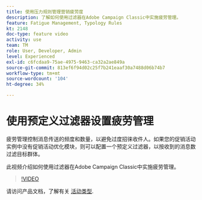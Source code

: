```yaml
---
title: 使用压力规则管理营销疲劳度
description: 了解如何使用过滤器在Adobe Campaign Classic中实施疲劳管理。
feature: Fatigue Management, Typology Rules
kt: 2148
doc-type: feature video
activity: use
team: TM
role: User, Developer, Admin
level: Experienced
exl-id: c6fcdaa9-75ae-4975-9463-ca32a2ae849a
source-git-commit: 813ef6f94d02c25f7b241eaaf30a7488d06b74b7
workflow-type: tm+mt
source-wordcount: '104'
ht-degree: 34%

---
```


# 使用预定义过滤器设置疲劳管理

疲劳管理控制消息传送的频度和数量，以避免过度招徕收件人。如果您的促销活动实例中没有促销活动优化模块，则可以配置一个预定义过滤器，以按收到的消息数过滤目标群体。

此视频介绍如何使用过滤器在Adobe Campaign Classic中实施疲劳管理。

>[!VIDEO](https://video.tv.adobe.com/v/25091?quality=12)

请访问产品文档，了解有关 [活动类型](https://experienceleague.adobe.com/docs/campaign-classic/using/orchestrating-campaigns/campaign-optimization/about-campaign-typologies.html?lang=zh-Hans).
